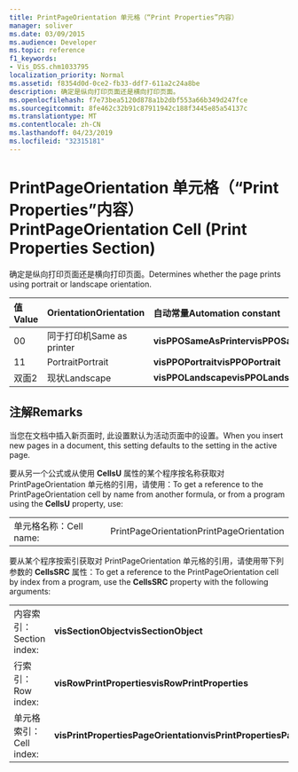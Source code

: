 ```yaml
---
title: PrintPageOrientation 单元格（“Print Properties”内容）
manager: soliver
ms.date: 03/09/2015
ms.audience: Developer
ms.topic: reference
f1_keywords:
- Vis_DSS.chm1033795
localization_priority: Normal
ms.assetid: f8354d0d-0ce2-fb33-ddf7-611a2c24a8be
description: 确定是纵向打印页面还是横向打印页面。
ms.openlocfilehash: f7e73bea5120d878a1b2dbf553a66b349d247fce
ms.sourcegitcommit: 8fe462c32b91c87911942c188f3445e85a54137c
ms.translationtype: MT
ms.contentlocale: zh-CN
ms.lasthandoff: 04/23/2019
ms.locfileid: "32315181"
---
```

# <a name="printpageorientation-cell-print-properties-section"></a><span data-ttu-id="86761-103">PrintPageOrientation 单元格（“Print Properties”内容）</span><span class="sxs-lookup"><span data-stu-id="86761-103">PrintPageOrientation Cell (Print Properties Section)</span></span>

<span data-ttu-id="86761-104">确定是纵向打印页面还是横向打印页面。</span><span class="sxs-lookup"><span data-stu-id="86761-104">Determines whether the page prints using portrait or landscape orientation.</span></span>
  
|<span data-ttu-id="86761-105">**值**</span><span class="sxs-lookup"><span data-stu-id="86761-105">**Value**</span></span>|<span data-ttu-id="86761-106">**Orientation**</span><span class="sxs-lookup"><span data-stu-id="86761-106">**Orientation**</span></span>|<span data-ttu-id="86761-107">**自动常量**</span><span class="sxs-lookup"><span data-stu-id="86761-107">**Automation constant**</span></span>|
|:-----|:-----|:-----|
| <span data-ttu-id="86761-108">0</span><span class="sxs-lookup"><span data-stu-id="86761-108">0</span></span>  <br/> | <span data-ttu-id="86761-109">同于打印机</span><span class="sxs-lookup"><span data-stu-id="86761-109">Same as printer</span></span>  <br/> |<span data-ttu-id="86761-110">**visPPOSameAsPrinter**</span><span class="sxs-lookup"><span data-stu-id="86761-110">**visPPOSameAsPrinter**</span></span> <br/> |
| <span data-ttu-id="86761-111">1</span><span class="sxs-lookup"><span data-stu-id="86761-111">1</span></span>  <br/> | <span data-ttu-id="86761-112">Portrait</span><span class="sxs-lookup"><span data-stu-id="86761-112">Portrait</span></span>  <br/> |<span data-ttu-id="86761-113">**visPPOPortrait**</span><span class="sxs-lookup"><span data-stu-id="86761-113">**visPPOPortrait**</span></span> <br/> |
|<span data-ttu-id="86761-114">双面</span><span class="sxs-lookup"><span data-stu-id="86761-114">2</span></span>  <br/> |<span data-ttu-id="86761-115">现状</span><span class="sxs-lookup"><span data-stu-id="86761-115">Landscape</span></span>  <br/> |<span data-ttu-id="86761-116">**visPPOLandscape**</span><span class="sxs-lookup"><span data-stu-id="86761-116">**visPPOLandscape**</span></span> <br/> |
   
## <a name="remarks"></a><span data-ttu-id="86761-117">注解</span><span class="sxs-lookup"><span data-stu-id="86761-117">Remarks</span></span>

<span data-ttu-id="86761-118">当您在文档中插入新页面时, 此设置默认为活动页面中的设置。</span><span class="sxs-lookup"><span data-stu-id="86761-118">When you insert new pages in a document, this setting defaults to the setting in the active page.</span></span>
  
<span data-ttu-id="86761-119">要从另一个公式或从使用 **CellsU** 属性的某个程序按名称获取对 PrintPageOrientation 单元格的引用，请使用：</span><span class="sxs-lookup"><span data-stu-id="86761-119">To get a reference to the PrintPageOrientation cell by name from another formula, or from a program using the **CellsU** property, use:</span></span> 
  
|||
|:-----|:-----|
| <span data-ttu-id="86761-120">单元格名称：</span><span class="sxs-lookup"><span data-stu-id="86761-120">Cell name:</span></span>  <br/> | <span data-ttu-id="86761-121">PrintPageOrientation</span><span class="sxs-lookup"><span data-stu-id="86761-121">PrintPageOrientation</span></span>  <br/> |
   
<span data-ttu-id="86761-122">要从某个程序按索引获取对 PrintPageOrientation 单元格的引用，请使用带下列参数的 **CellsSRC** 属性：</span><span class="sxs-lookup"><span data-stu-id="86761-122">To get a reference to the PrintPageOrientation cell by index from a program, use the **CellsSRC** property with the following arguments:</span></span> 
  
|||
|:-----|:-----|
| <span data-ttu-id="86761-123">内容索引：</span><span class="sxs-lookup"><span data-stu-id="86761-123">Section index:</span></span>  <br/> |<span data-ttu-id="86761-124">**visSectionObject**</span><span class="sxs-lookup"><span data-stu-id="86761-124">**visSectionObject**</span></span> <br/> |
| <span data-ttu-id="86761-125">行索引：</span><span class="sxs-lookup"><span data-stu-id="86761-125">Row index:</span></span>  <br/> |<span data-ttu-id="86761-126">**visRowPrintProperties**</span><span class="sxs-lookup"><span data-stu-id="86761-126">**visRowPrintProperties**</span></span> <br/> |
| <span data-ttu-id="86761-127">单元格索引：</span><span class="sxs-lookup"><span data-stu-id="86761-127">Cell index:</span></span>  <br/> |<span data-ttu-id="86761-128">**visPrintPropertiesPageOrientation**</span><span class="sxs-lookup"><span data-stu-id="86761-128">**visPrintPropertiesPageOrientation**</span></span> <br/> |
   

